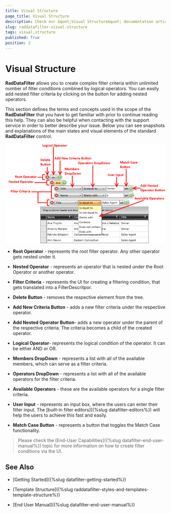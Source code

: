 ```yaml
---
title: Visual Structure
page_title: Visual Structure
description: Check our &quot;Visual Structure&quot; documentation article for the RadDataFilter {{ site.framework_name }} control.
slug: raddatafilter-visual-structure
tags: visual,structure
published: True
position: 2
---
```


# Visual Structure


__RadDataFilter__ allows you to create complex filter criteria within unlimited number of filter conditions combined by logical operators. You can easily add nested filter criteria by clicking on the button for adding nested operators.

This section defines the terms and concepts used in the scope of the __RadDataFilter__ that you have to get familiar with prior to continue reading this help. They can also be helpful when contacting with the support service in order to better describe your issue. Below you can see snapshots and explanations of the main states and visual elements of the standard __RadDataFilter__ control.

![WPF RadDataFilter Visual Structure](images/RadDataFilter_VisualStructure_01.png)

* __Root Operator__ - represents the root filter operator. Any other operator gets nested under it.

* __Nested Operator__ - represents an operator that is nested under the Root Operator or another operator.

* __Filter Criteria__ - represents the UI for creating a filtering condition, that gets translated into a FilterDescritpor.

* __Delete Button__ - removes the respective element from the tree. 

* __Add New Criteria Button__ - adds a new filter criteria under the respective operator.

* __Add Nested Operator Button__- adds a new operator under the parent of the respective criteria. The criteria becomes a child of the created operator.

* __Logical Operator__- represents the logical condition of the operator. It can be either AND or OR.

* __Members DropDown__ - represents a list with all of the available members, which can serve as a filter criteria.

* __Operators DropDown__ - represents a list with all of the available operators for the filter criteria.

* __Available Operators__ - these are the available operators for a single filter criteria.

* __User Input__ - represents an input box, where the users can enter their filter input. The [built-in filter editors]({%slug datafilter-editors%}) will help the users to achieve this fast and easily.

* __Match Case Button__ - represents a button that toggles the Match Case functionality.

>Please check the [End-User Capabilities]({%slug datafilter-end-user-manual%}) topic for more information on how to create filter conditions via the UI. 

## See Also

 * [Getting Started]({%slug datafilter-getting-started%})

 * [Template Structure]({%slug raddatafilter-styles-and-templates-template-structure%})

 * [End User Manual]({%slug datafilter-end-user-manual%})

